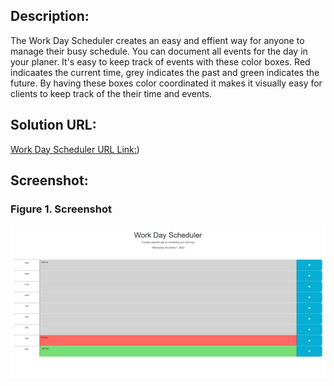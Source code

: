 ## Description:
The Work Day Scheduler creates an easy and effient way for anyone to manage their busy schedule. You can document all events for the day in your planer. It's easy to keep track of events with these color boxes. Red indicaates the current time,  grey indicates the past and green indicates the future. By having these boxes color coordinated it makes it visually easy for clients to keep track of the their time and events. 


## Solution URL:
[Work Day Scheduler URL Link:](https://kenwong356.github.io/Work-Day-Scheduler/))


## Screenshot:
### Figure 1. Screenshot
![](./Assets/workdaysc.JPG) 

